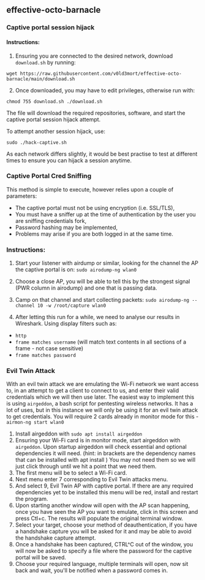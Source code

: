 ## effective-octo-barnacle
### Captive portal session hijack

#### Instructions:
1. Ensuring you are connected to the desired network, download `download.sh` by running:

`
wget https://raw.githubusercontent.com/v0ld3mort/effective-octo-barnacle/main/download.sh
`

2. Once downloaded, you may have to edit privileges, otherwise run with:

`
chmod 755 download.sh
./download.sh
`

The file will download the required repositories, software, and start the captive portal session hijack attempt. 

To attempt another session hijack, use:

`
sudo ./hack-captive.sh
`

As each network differs slightly, it would be best practise to test at different times to ensure you can hijack a session anytime.

### Captive Portal Cred Sniffing
This method is simple to execute, however relies upon a couple of parameters:
  - The captive portal must not be using encryption (i.e. SSL/TLS),
  - You must have a sniffer up at the time of authentication by the user you are sniffing credentials fork,
  - Password hashing may be implemented,
  - Problems may arise if you are both logged in at the same time. 

### Instructions:
1. Start your listener with airdump or similar, looking for the channel the AP the captive portal is on:
`
sudo airodump-ng wlan0
`
2. Choose a close AP, you will be able to tell this by the strongest signal (PWR column in airodump) and one that is passing data.
3. Camp on that channel and start collecting packets:
`
sudo airodump-ng --channel 10 -w /root/capture wlan0
`

4. After letting this run for a while, we need to analyse our results in Wireshark.
Using display filters such as:
- `http`
- `frame matches username` (will match text contents in all sections of a frame - not case sensitive)
- `frame matches password`

### Evil Twin Attack
With an evil twin attack we are emulating the Wi-Fi network we want access to, in an attempt to get a client to connect to us, and enter their valid credentials which we will then use later. The easiest way to implement this is using `airgeddon`, a bash script for pentesting wireless networks. It has a lot of uses, but in this instance we will only be using it for an evil twin attack to get credentials. You will require 2 cards already in monitor mode for this - `airmon-ng start wlan0`
1. Install airgeddon with `sudo apt install airgeddon`
2. Ensuring your Wi-Fi card is in monitor mode, start airgeddon with `airgeddon`. Upon startup airgeddon will check essential and optional dependencies it will need. (hint: in brackets are the dependency names that can be installed with apt install <name>) You may not need them so we will just click through until we hit a point that we need them. 
3. The first menu will be to select a Wi-Fi card.
4. Next menu enter 7 corresponding to Evil Twin attacks menu.
5. And select 9, Evil Twin AP with captive portal. If there are any required dependencies yet to be installed this menu will be red, install and restart the program.
6. Upon starting another window will open with the AP scan happening, once you have seen the AP you want to emulate, click in this screen and press Ctl+c. The results will populate the original terminal window. 
7. Select your target, choose your method of deauthentication, if you have a handshake capture you will be asked for it and may be able to avoid the handshake capture attempt. 
8. Once a handshake has been captured, CTRL^C out of the window, you will now be asked to specify a file where the password for the captive portal will be saved. 
9. Choose your required language, multiple terminals will open, now sit back and wait, you'll be notified when a password comes in. 
